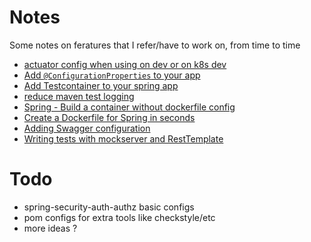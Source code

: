 # Notes

Some notes on feratures that I refer/have to work on, from time to time

<!-- TOC -->
* [actuator config when using on dev or on k8s dev](actuator-on-dev-k8s.md)
* [Add `@ConfigurationProperties` to your app](add-configuration-props.md)
* [Add Testcontainer to your spring app](add-testcontainer-support.md)
* [reduce maven test logging](reduce-maven-test-logging.md)
* [Spring - Build a container without dockerfile config](build-container-witout-dockerfile.md)
* [Create a Dockerfile for Spring in seconds](spring-dockerfile-config.md)
* [Adding Swagger configuration](swagger-doc.md)
* [Writing tests with mockserver and RestTemplate](test-w-mockserver-resttemplate.md)
<!-- TOC -->
# Todo
- spring-security-auth-authz basic configs
- pom configs for extra tools like checkstyle/etc
- more ideas ?